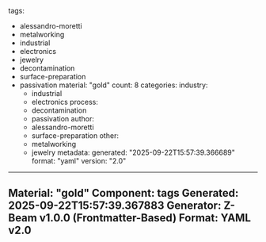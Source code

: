 tags:
  - alessandro-moretti
  - metalworking
  - industrial
  - electronics
  - jewelry
  - decontamination
  - surface-preparation
  - passivation
material: "gold"
count: 8
categories:
  industry:
    - industrial
    - electronics
  process:
    - decontamination
    - passivation
  author:
    - alessandro-moretti
    - surface-preparation
  other:
    - metalworking
    - jewelry
metadata:
  generated: "2025-09-22T15:57:39.366689"
  format: "yaml"
  version: "2.0"

---
Material: "gold"
Component: tags
Generated: 2025-09-22T15:57:39.367883
Generator: Z-Beam v1.0.0 (Frontmatter-Based)
Format: YAML v2.0
---